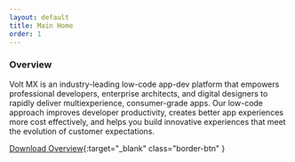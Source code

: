 ```yaml
---
layout: default
title: Main Home
order: 1
---
```

### Overview
Volt MX is an industry-leading low-code app-dev platform that empowers professional developers, enterprise architects, and digital designers to rapidly deliver multiexperience, consumer-grade apps. Our low-code approach improves developer productivity, creates better app experiences more cost effectively, and helps you build innovative experiences that meet the evolution of customer expectations.

[Download Overview](https://www.hcltechsw.com/wps/wcm/connect/1c4c33e6-46f0-41be-a263-9f936b2d6a13/HCL_HCL_VoltMX_2-pager_Overview.pdf?MOD=AJPERES&CONVERT_TO=url&CACHEID=ROOTWORKSPACE-1c4c33e6-46f0-41be-a263-9f936b2d6a13-nJpxVYy ){:target="_blank" class="border-btn" }